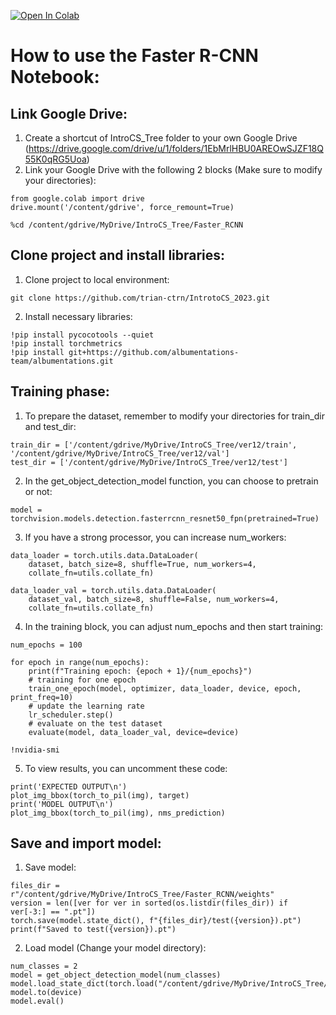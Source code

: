 <a href="https://github.com/trian-ctrn/IntrotoCS_2023/blob/master/Faster_RCNN/IntroCS_Faster_RCNN.ipynb" target="_parent"><img src="https://colab.research.google.com/assets/colab-badge.svg" alt="Open In Colab"/></a>
# How to use the Faster R-CNN Notebook:
## Link Google Drive:
1. Create a shortcut of IntroCS_Tree folder to your own Google Drive (https://drive.google.com/drive/u/1/folders/1EbMrlHBU0AREOwSJZF18Q55K0qRG5Uoa)
2. Link your Google Drive with the following 2 blocks (Make sure to modify your directories):
```
from google.colab import drive
drive.mount('/content/gdrive', force_remount=True)
```
```
%cd /content/gdrive/MyDrive/IntroCS_Tree/Faster_RCNN
```
## Clone project and install libraries:
1. Clone project to local environment:
```
git clone https://github.com/trian-ctrn/IntrotoCS_2023.git
```
2. Install necessary libraries:
```
!pip install pycocotools --quiet
!pip install torchmetrics
!pip install git+https://github.com/albumentations-team/albumentations.git
```
## Training phase:
1. To prepare the dataset, remember to modify your directories for train_dir and test_dir:
```
train_dir = ['/content/gdrive/MyDrive/IntroCS_Tree/ver12/train', '/content/gdrive/MyDrive/IntroCS_Tree/ver12/val']
test_dir = ['/content/gdrive/MyDrive/IntroCS_Tree/ver12/test']
```
2. In the get_object_detection_model function, you can choose to pretrain or not:
```
model = torchvision.models.detection.fasterrcnn_resnet50_fpn(pretrained=True)
```
3. If you have a strong processor, you can increase num_workers:
```
data_loader = torch.utils.data.DataLoader(
    dataset, batch_size=8, shuffle=True, num_workers=4,
    collate_fn=utils.collate_fn)

data_loader_val = torch.utils.data.DataLoader(
    dataset_val, batch_size=8, shuffle=False, num_workers=4,
    collate_fn=utils.collate_fn)
```
4. In the training block, you can adjust num_epochs and then start training:
```
num_epochs = 100

for epoch in range(num_epochs):
    print(f"Training epoch: {epoch + 1}/{num_epochs}")
    # training for one epoch
    train_one_epoch(model, optimizer, data_loader, device, epoch, print_freq=10)
    # update the learning rate
    lr_scheduler.step()
    # evaluate on the test dataset
    evaluate(model, data_loader_val, device=device)

!nvidia-smi
```
5. To view results, you can uncomment these code:
```
print('EXPECTED OUTPUT\n')
plot_img_bbox(torch_to_pil(img), target)
print('MODEL OUTPUT\n')
plot_img_bbox(torch_to_pil(img), nms_prediction)
```
## Save and import model:
1. Save model:
```
files_dir = r"/content/gdrive/MyDrive/IntroCS_Tree/Faster_RCNN/weights"
version = len([ver for ver in sorted(os.listdir(files_dir)) if ver[-3:] == ".pt"])
torch.save(model.state_dict(), f"{files_dir}/test({version}).pt")
print(f"Saved to test({version}).pt")
```
2. Load model (Change your model directory):
```
num_classes = 2
model = get_object_detection_model(num_classes)
model.load_state_dict(torch.load("/content/gdrive/MyDrive/IntroCS_Tree/Faster_RCNN/weights/test(15).pt"))
model.to(device)
model.eval()
```
